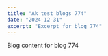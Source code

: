 ```yaml
---
title: "Ak test blogs 774"
date: "2024-12-31"
excerpt: "Excerpt for blog 774"
---
```


Blog content for blog 774